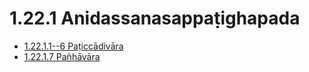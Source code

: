 

# 1.22.1 Anidassanasappaṭighapada

* [1.22.1.1--6 Paṭiccādivāra](1.22.1/1.22.1.1--6.md)
* [1.22.1.7 Pañhāvāra](1.22.1/1.22.1.7.md)



